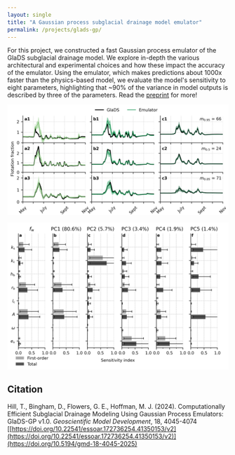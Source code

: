 ```yaml
---
layout: single
title: "A Gaussian process subglacial drainage model emulator"
permalink: /projects/glads-gp/
---
```


For this project, we constructed a fast Gaussian process emulator of the GlaDS subglacial drainage model. We explore in-depth the various architectural and experimental choices and how these impact the accuracy of the emulator. Using the emulator, which makes predictions about 1000x faster than the physics-based model, we evaluate the model's sensitivity to eight parameters, highlighting that ~90% of the variance in model outputs is described by three of the parameters. Read the [preprint](https://doi.org/10.22541/essoar.172736254.41350153/v2) for more!

![](/assets/images/projects/06_gladsgp/test_error_timeseries.png)

![](/assets/images/projects/06_gladsgp/sensitivity_indices_fw.png)

## Citation

Hill, T., Bingham, D., Flowers, G. E., Hoffman, M. J. (2024). Computationally Efficient Subglacial Drainage Modeling Using Gaussian Process Emulators: GlaDS-GP v1.0. *Geoscientific Model Development*, 18, 4045-4074 [[https://doi.org/10.22541/essoar.172736254.41350153/v2](https://doi.org/10.22541/essoar.172736254.41350153/v2)](https://doi.org/10.5194/gmd-18-4045-2025)
